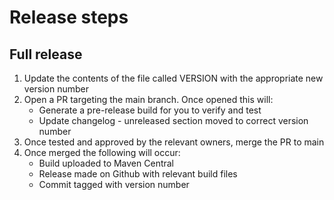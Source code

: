 # Release steps

## Full release

1. Update the contents of the file called VERSION with the appropriate new version number
2. Open a PR targeting the main branch. Once opened this will:
    - Generate a pre-release build for you to verify and test
    - Update changelog - unreleased section moved to correct version number
3. Once tested and approved by the relevant owners, merge the PR to main
4. Once merged the following will occur:
    - Build uploaded to Maven Central
    - Release made on Github with relevant build files
    - Commit tagged with version number
